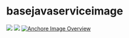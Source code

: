 # basejavaserviceimage

[![](https://images.microbadger.com/badges/version/evryfs/basejavaserviceimage.svg)](http://microbadger.com/images/evryfs/basejavaserviceimage "Get your own version badge on microbadger.com")
[![](https://images.microbadger.com/badges/image/evryfs/basejavaserviceimage.svg)](https://microbadger.com/images/evryfs/basejavaserviceimage "Get your own image badge on microbadger.com")
[![Anchore Image Overview](https://anchore.io/service/badges/image/af27fb878d6d990435525d4065edea3ae3f729df6513efe7caa787d567e06800)](https://anchore.io/image/dockerhub/evryfs%2Fbasejavaserviceimage%3Alatest)
